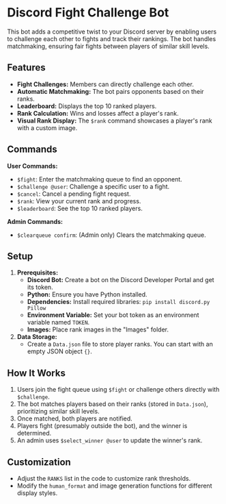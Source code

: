 # Discord Fight Challenge Bot

This bot adds a competitive twist to your Discord server by enabling users to challenge each other to fights and track their rankings. The bot handles matchmaking, ensuring fair fights between players of similar skill levels.

## Features

- **Fight Challenges:** Members can directly challenge each other.
- **Automatic Matchmaking:** The bot pairs opponents based on their ranks.
- **Leaderboard:** Displays the top 10 ranked players.
- **Rank Calculation:**  Wins and losses affect a player's rank.
- **Visual Rank Display:** The `$rank` command showcases a player's rank with a custom image.

## Commands

**User Commands:**
- `$fight`: Enter the matchmaking queue to find an opponent.
- `$challenge @user`: Challenge a specific user to a fight.
- `$cancel`: Cancel a pending fight request.
- `$rank`: View your current rank and progress.
- `$leaderboard`: See the top 10 ranked players.

**Admin Commands:**
- `$clearqueue confirm`: (Admin only) Clears the matchmaking queue. 

## Setup

1. **Prerequisites:**
   - **Discord Bot:** Create a bot on the Discord Developer Portal and get its token.
   - **Python:** Ensure you have Python installed.
   - **Dependencies:** Install required libraries: `pip install discord.py Pillow`
   - **Environment Variable:** Set your bot token as an environment variable named `TOKEN`.
   - **Images:** Place rank images in the "Images" folder.
2. **Data Storage:**
   - Create a `Data.json` file to store player ranks. You can start with an empty JSON object `{}`.

## How It Works

1. Users join the fight queue using `$fight` or challenge others directly with `$challenge`.
2. The bot matches players based on their ranks (stored in `Data.json`), prioritizing similar skill levels.
3. Once matched, both players are notified.
4. Players fight (presumably outside the bot), and the winner is determined.
5. An admin uses `$select_winner @user` to update the winner's rank. 

## Customization

- Adjust the `RANKS` list in the code to customize rank thresholds.
- Modify the `human_format` and image generation functions for different display styles.


